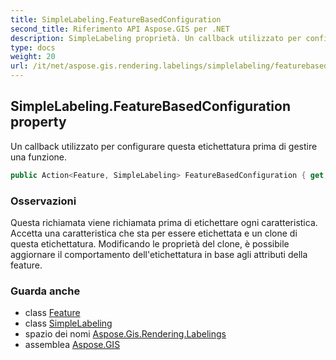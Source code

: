 ```yaml
---
title: SimpleLabeling.FeatureBasedConfiguration
second_title: Riferimento API Aspose.GIS per .NET
description: SimpleLabeling proprietà. Un callback utilizzato per configurare questa etichettatura prima di gestire una funzione.
type: docs
weight: 20
url: /it/net/aspose.gis.rendering.labelings/simplelabeling/featurebasedconfiguration/
---
```

## SimpleLabeling.FeatureBasedConfiguration property

Un callback utilizzato per configurare questa etichettatura prima di gestire una funzione.

```csharp
public Action<Feature, SimpleLabeling> FeatureBasedConfiguration { get; set; }
```

### Osservazioni

Questa richiamata viene richiamata prima di etichettare ogni caratteristica. Accetta una caratteristica che sta per essere etichettata e un clone di questa etichettatura. Modificando le proprietà del clone, è possibile aggiornare il comportamento dell'etichettatura in base agli attributi della feature.

### Guarda anche

* class [Feature](../../../aspose.gis/feature/)
* class [SimpleLabeling](../)
* spazio dei nomi [Aspose.Gis.Rendering.Labelings](../../simplelabeling/)
* assemblea [Aspose.GIS](../../../)


